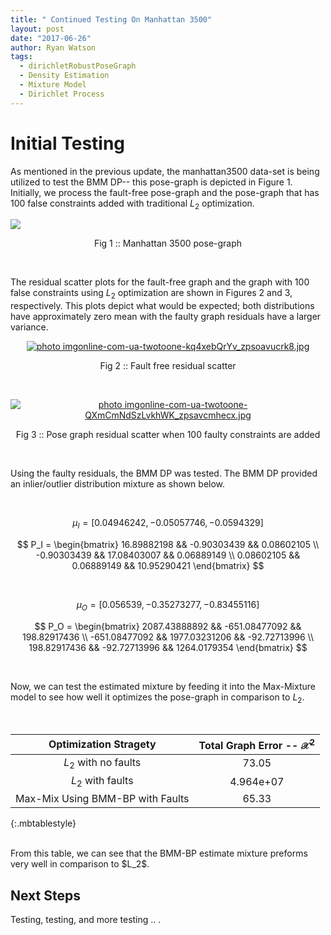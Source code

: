 ```yaml
---
title: " Continued Testing On Manhattan 3500"
layout: post
date: "2017-06-26"
author: Ryan Watson 
tags:
  - dirichletRobustPoseGraph
  - Density Estimation
  - Mixture Model
  - Dirichlet Process
---
```


# Initial Testing 

As mentioned in the previous update, the manhattan3500 data-set is being utilized to test the BMM DP-- this pose-graph is depicted in Figure 1. Initially, we process the fault-free pose-graph and the pose-graph that has 100 false constraints added with traditional $L_2$ optimization. 

![](http://www.lucacarlone.com/images/M3500_eg2o.jpg)
<p align="center">
Fig 1 :: Manhattan 3500 pose-graph
</p>
<br>


The residual scatter plots for the fault-free graph and the graph with 100 false constraints using $L_2$ optimization are shown in  Figures 2 and 3, respectively. This plots depict what would be expected; both distributions have approximately zero mean with the  faulty graph residuals have a larger variance.


<p align="center">
<a href="https://lh3.googleusercontent.com/BNZrx-XybVTee_hnOFM8fuZOKYtJrNFDffgYlUks3WQ9k5flqMijAxzjTMJTNAn-jFlZTo4AQ299j9DkmGzZDjeYe7yR7UwGU51_0o080rQIuE5845abbjAfuv3lRuzfW00JQFJaKw=w630-h156-no" target="_blank"><img src="https://lh3.googleusercontent.com/BNZrx-XybVTee_hnOFM8fuZOKYtJrNFDffgYlUks3WQ9k5flqMijAxzjTMJTNAn-jFlZTo4AQ299j9DkmGzZDjeYe7yR7UwGU51_0o080rQIuE5845abbjAfuv3lRuzfW00JQFJaKw=w630-h156-no" border="0" alt=" photo imgonline-com-ua-twotoone-kq4xebQrYv_zpsoavucrk8.jpg"/></a>
</p>
<p align="center">
Fig 2 :: Fault free residual scatter   
</p>
<br>


<p align="center">
<a href="https://lh3.googleusercontent.com/aH8ONLnws-m4PTRFJA734FyUS8XbDXObWCB7c_FXlmi91AwdDSQMbyMS8SV-C2V5m3f5XOv5LKPsqFSVXKEQV8pNKVLC4xy-nzLcv_hhsBSFpwUi6hMC-9Gh2PsPhwcxLL-B6dajXA=w630-h156-no" target="_blank"><img src="https://lh3.googleusercontent.com/aH8ONLnws-m4PTRFJA734FyUS8XbDXObWCB7c_FXlmi91AwdDSQMbyMS8SV-C2V5m3f5XOv5LKPsqFSVXKEQV8pNKVLC4xy-nzLcv_hhsBSFpwUi6hMC-9Gh2PsPhwcxLL-B6dajXA=w630-h156-no" border="0" alt=" photo imgonline-com-ua-twotoone-QXmCmNdSzLvkhWK_zpsavcmhecx.jpg"/></a>
</p>
<p align="center">
Fig 3 :: Pose graph residual scatter when 100 faulty constraints are added   
</p>
<br>

Using the faulty residuals, the BMM DP was tested. The BMM DP provided an inlier/outlier distribution mixture as shown below. 

<br>

$$ \mu_I = [ 0.04946242, -0.05057746, -0.0594329 ]$$

$$
P_I =
  \begin{bmatrix}
    16.89882198 && -0.90303439 &&  0.08602105 \\
   -0.90303439 && 17.08403007  && 0.06889149 \\
   0.08602105 &&  0.06889149 && 10.95290421
  \end{bmatrix}
$$

<br>

$$ \mu_O = [ 0.056539, -0.35273277, -0.83455116 ] $$


$$
P_O =
  \begin{bmatrix}
     2087.43888892 && -651.08477092 &&  198.82917436 \\
   -651.08477092 && 1977.03231206  && -92.72713996 \\
   198.82917436 &&  -92.72713996 && 1264.0179354
  \end{bmatrix}
$$

<br>

Now, we can test the estimated mixture by feeding it into the Max-Mixture model to see how well it optimizes the pose-graph in comparison to $L_2$.

<br>

|    Optimization Stragety    |    Total Graph Error -- $\mathcal{X}^2$ |
| :---------------------------------: | :--------------------------: | 
| $L_2$ with no faults | 73.05       | 
| $L_2$ with faults    | 4.964e+07  | 
| Max-Mix Using BMM-BP with Faults  | 65.33      |
{:.mbtablestyle}

<br>
From this table, we can see that the BMM-BP estimate mixture preforms very well in comparison to $L_2$. 



## Next Steps 

Testing, testing, and more testing .. .
